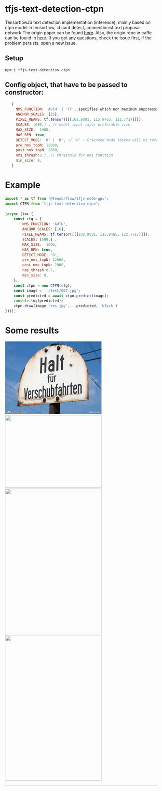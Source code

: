 # tfjs-text-detection-ctpn
TensorflowJS text detection implementation (inference), mainly based on ctpn model in tensorflow, id card detect, connectionist text proposal network
The origin paper can be found [here](https://arxiv.org/abs/1609.03605). Also, the origin repo in caffe can be found in [here](https://github.com/tianzhi0549/CTPN). If you got any questions, check the issue first, if the problem persists, open a new issue.

## Setup
```
npm i tfjs-text-detection-ctpn
```
## Config object, that have to be passed to constructor:
```js
   {
     NMS_FUNCTION: 'AUTH' | 'TF', specifies which non maximum suppression function we gonna use. TF faster, AUTH more accurate
     ANCHOR_SCALES: [16],
     PIXEL_MEANS: tf.tensor([[[102.9801, 115.9465, 122.7717]]]),
     SCALES: [600,] , // model input layer preferable size
     MAX_SIZE:  1000, 
     HAS_RPN: true,
     DETECT_MODE: 'O' | 'H', // 'O' - Oriented mode (boxes will be rotated by angle), now supports only oriented one ( H - horisontal)
     pre_nms_topN: 12000,
     post_nms_topN: 2000,
     nms_thresh:0.7, // threshold for nms function
     min_size: 8,
   }
```

# Example

```js
import * as tf from '@tensorflow/tfjs-node-gpu';
import CTPN from 'tfjs-text-detection-ctpn';

(async ()=> {
    const cfg = {
        NMS_FUNCTION: 'AUTH',
        ANCHOR_SCALES: [16],
        PIXEL_MEANS: tf.tensor([[[102.9801, 115.9465, 122.7717]]]),
        SCALES: [600,] ,
        MAX_SIZE:  1000,
        HAS_RPN: true,
        DETECT_MODE: 'O',
        pre_nms_topN: 12000,
        post_nms_topN: 2000,
        nms_thresh:0.7,
        min_size: 8,
    };
    const ctpn = new CTPN(cfg);
    const image = './test/007.jpg';
    const predicted = await ctpn.predict(image);
    console.log(predicted);
    ctpn.draw(image,'res.jpg',...predicted, 'black')
})();

```



# Some results

<img src="/test/007.jpg" width=320 height=240 /><img src="/data/res_oriented/007.jpg" width=320 height=240 />
<img src="/data/res/008.jpg" width=320 height=480 /><img src="/data/res_oriented/008.jpg" width=320 height=480 />
***
